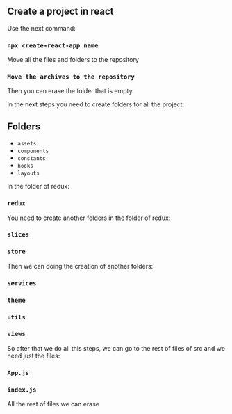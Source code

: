 ## Create a project in react 

Use the next command: 

### `npx create-react-app name`

Move all the files and folders to the repository 

### `Move the archives to the repository` 

Then you can erase the folder that is empty.  

In the next steps you need to create folders for all the project:

## Folders

* `assets`
* `components`
* `constants`
* `hooks`
* `layouts`

In the folder of redux:

### `redux`

You need to create another folders in the folder of redux:

### `slices`
### `store`

Then we can doing the creation of another folders:

### `services`
### `theme`
### `utils`
### `views`

So after that we do all this steps, we can go to the rest of files of src and we need just the files:

### `App.js`
### `index.js`

All the rest of files we can erase